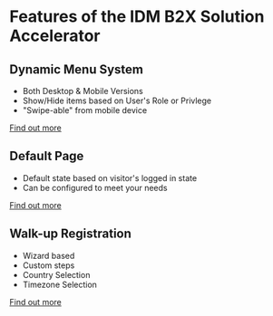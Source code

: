 # Features of the IDM B2X Solution Accelerator

## Dynamic Menu System
- Both Desktop & Mobile Versions
- Show/Hide items based on User\'s Role or Privlege
- "Swipe-able" from mobile device

[Find out more](menu-system.md)


## Default Page
- Default state based on visitor's logged in state
- Can be configured to meet your needs

[Find out more]()


## Walk-up Registration
- Wizard based
- Custom steps
- Country Selection
- Timezone Selection

[Find out more]()
